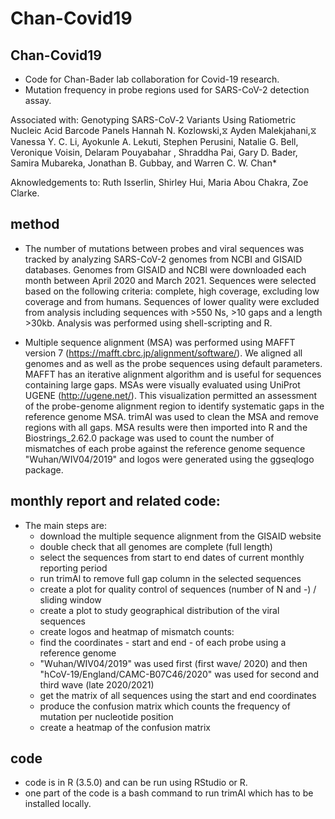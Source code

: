 # Chan-Covid19

## Chan-Covid19
 * Code for Chan-Bader lab collaboration for Covid-19 research. 
 * Mutation frequency in probe regions used for SARS-CoV-2 detection assay.

Associated with: Genotyping SARS-CoV‐2 Variants Using Ratiometric Nucleic Acid Barcode Panels Hannah N. Kozlowski,⧖ Ayden Malekjahani,⧖ Vanessa Y. C. Li, Ayokunle A. Lekuti, Stephen Perusini, Natalie G. Bell, Veronique Voisin, Delaram Pouyabahar , Shraddha Pai, Gary D. Bader, Samira Mubareka, Jonathan B. Gubbay, and Warren C. W. Chan*

Aknowledgements to: Ruth Isserlin, Shirley Hui, Maria Abou Chakra, Zoe Clarke.

## method
* The number of mutations between probes and viral sequences was tracked by analyzing SARS-CoV-2 genomes from NCBI and GISAID databases. Genomes from GISAID and NCBI were downloaded each month between April 2020 and March 2021. Sequences were selected based on the following criteria: complete, high coverage, excluding low coverage and from humans. Sequences of lower quality were excluded from analysis including sequences with >550 Ns, >10 gaps and a length >30kb. Analysis was performed using shell-scripting and R.

 * Multiple sequence alignment (MSA) was performed using MAFFT version 7 (https://mafft.cbrc.jp/alignment/software/). We aligned all genomes and as well as the probe sequences using default parameters. MAFFT has an iterative alignment algorithm and is useful for sequences containing large gaps. MSAs were visually evaluated using UniProt UGENE (http://ugene.net/). This visualization permitted an assessment of the probe-genome alignment region to identify systematic gaps in the reference genome MSA. trimAl was used to clean the MSA and remove regions with all gaps. MSA results were then imported into R and the Biostrings_2.62.0 package was used to count the number of mismatches of each probe against the reference genome sequence "Wuhan/WIV04/2019" and logos were generated using the ggseqlogo package.


 ## monthly report and related code:
 * The main steps are:
   * download the multiple sequence alignment from the GISAID website 
   * double check that all genomes are complete (full length)
   * select the sequences from start to end dates of current monthly reporting period
   * run trimAl to remove full gap column in the selected sequences
   * create a plot for quality control of sequences (number of N and -) / sliding window
   * create a plot to study geographical distribution of the viral sequences
   * create logos and heatmap of mismatch counts:
    * find the coordinates - start and end - of each probe using a reference genome
    * "Wuhan/WIV04/2019" was used first (first wave/ 2020) and then "hCoV-19/England/CAMC-B07C46/2020" was used for second and third wave (late 2020/2021)
    * get the matrix of all sequences using the start and end coordinates
    * produce the confusion matrix which counts the frequency of mutation per nucleotide position
    * create a heatmap of the confusion matrix

 ## code
  * code is in R (3.5.0) and can be run using RStudio or R.
  * one part of the code is a bash command to run trimAl which has to be installed locally.
  
